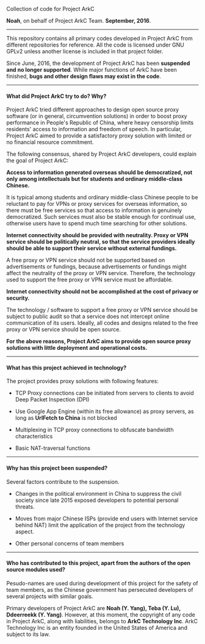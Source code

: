 Collection of code for Project ArkC

**Noah**, on behalf of Project ArkC Team. **September, 2016**.

---

This repository contains all primary codes developed in Project ArkC from different repositories for reference. All the code is licensed under GNU GPLv2 unless another license is included in that project folder.

Since June, 2016, the development of Project ArkC has been **suspended and no longer supported**. While major functions of ArkC have been finished, **bugs and other design flaws may exist in the code**.

---

#### What did Project ArkC try to do? Why?

Project ArkC tried different approaches to design open source proxy software (or in general, circumvention solutions) in order to boost proxy performance in People's Republic of China, where heavy censorship limits residents' access to information and freedom of speech. In particular, Project ArkC aimed to provide a satisfactory proxy solution with limited or no financial resource commitment.

The following consensus, shared by Project ArkC developers, could explain the goal of Project ArkC:

**Access to information generated overseas should be democratized, not only among intellectuals but for students and ordinary middle-class Chinese.**

It is typical among students and ordinary middle-class Chinese people to be reluctant to pay for VPNs or proxy services for overseas information, so there must be free services so that access to information is genuinely democratized. Such services must also be stable enough for continual use, otherwise users have to spend much time searching for other solutions.

**Internet connectivity should be provided with neutrality. Proxy or VPN service should be politically neutral, so that the service providers ideally should be able to support their service without external fundings.**

A free proxy or VPN service should not be supported based on advertisements or fundings, because advertisements or fundings might affect the neutrality of the proxy or VPN service. Therefore, the technology used to support the free proxy or VPN service must be affordable.

**Internet connectivity should not be accomplished at the cost of privacy or security.**

The technology / software to support a free proxy or VPN service should be subject to public audit so that a service does not intercept online communication of its users. Ideally, all codes and designs related to the free proxy or VPN service should be open source.

**For the above reasons, Project ArkC aims to provide open source proxy solutions with little deployment and operational costs.**

------------------------------------------------------

#### What has this project achieved in technology?

The project provides proxy solutions with following features:

* TCP Proxy connections can be initiated from servers to clients to avoid Deep Packet Inspection (DPI)

* Use Google App Engine (within its free allowance) as proxy servers, as long as **UrlFetch to China** is not blocked

* Multiplexing in TCP proxy connections to obfuscate bandwidth characteristics

* Basic NAT-traversal functions

-----------------------------------------------------

#### Why has this project been suspended?

Several factors contribute to the suspension.

* Changes in the political environment in China to suppress the civil society since late 2015 exposed developers to potential personal threats.

* Moves from major Chinese ISPs (provide end users with Internet service behind NAT) limit the application of the project from the technology aspect.

* Other personal concerns of team members

---------------------------------------------------
 
#### Who has contributed to this project, apart from the authors of the open source modules used?

Pesudo-names are used during development of this project for the safety of team members, as the Chinese government has persecuted developers of several projects with similar goals.

Primary developers of Project ArkC are **Noah (Y. Yang), Teba (Y. Lu), Ddeerreekk (Y. Yang)**. However, at this moment, the copyright of any code in Project ArkC, along with liabilities, belongs to **ArkC Technology Inc**. ArkC Technology Inc is an entity founded in the United States of America and subject to its law.
